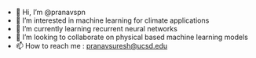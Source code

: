 - 👋 Hi, I’m @pranavspn
- 👀 I’m interested in machine learning for climate applications
- 🌱 I’m currently learning recurrent neural networks 
- 💞️ I’m looking to collaborate on physical based machine learning models
- 📫 How to reach me : pranavsuresh@ucsd.edu

<!---
pranavspn/pranavspn is a ✨ special ✨ repository because its `README.md` (this file) appears on your GitHub profile.
You can click the Preview link to take a look at your changes.
--->

